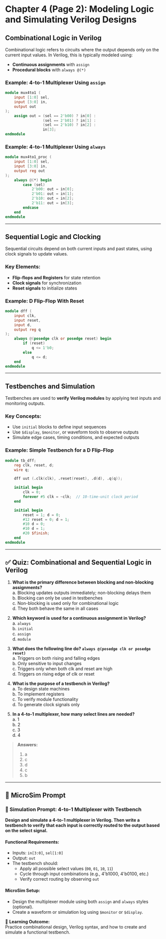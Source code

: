 # Chapter 4 (Page 2): Modeling Logic and Simulating Verilog Designs

## Combinational Logic in Verilog

Combinational logic refers to circuits where the output depends only on the current input values. In Verilog, this is typically modeled using:

- **Continuous assignments** with `assign`
- **Procedural blocks** with `always @(*)`

### Example: 4-to-1 Multiplexer Using `assign`

```verilog
module mux4to1 (
    input [1:0] sel,
    input [3:0] in,
    output out
);
    assign out = (sel == 2'b00) ? in[0] :
                 (sel == 2'b01) ? in[1] :
                 (sel == 2'b10) ? in[2] :
                 in[3];
endmodule
```

### Example: 4-to-1 Multiplexer Using `always`

```verilog
module mux4to1_proc (
    input [1:0] sel,
    input [3:0] in,
    output reg out
);
    always @(*) begin
        case (sel)
            2'b00: out = in[0];
            2'b01: out = in[1];
            2'b10: out = in[2];
            2'b11: out = in[3];
        endcase
    end
endmodule
```

---

## Sequential Logic and Clocking

Sequential circuits depend on both current inputs and past states, using clock signals to update values.

### Key Elements:
- **Flip-flops and Registers** for state retention
- **Clock signals** for synchronization
- **Reset signals** to initialize states

### Example: D Flip-Flop With Reset

```verilog
module dff (
    input clk,
    input reset,
    input d,
    output reg q
);
    always @(posedge clk or posedge reset) begin
        if (reset)
            q <= 1'b0;
        else
            q <= d;
    end
endmodule
```

---

## Testbenches and Simulation

Testbenches are used to **verify Verilog modules** by applying test inputs and monitoring outputs.

### Key Concepts:
- Use `initial` blocks to define input sequences
- Use `$display`, `$monitor`, or waveform tools to observe outputs
- Simulate edge cases, timing conditions, and expected outputs

### Example: Simple Testbench for a D Flip-Flop

```verilog
module tb_dff;
    reg clk, reset, d;
    wire q;

    dff uut (.clk(clk), .reset(reset), .d(d), .q(q));

    initial begin
        clk = 0;
        forever #5 clk = ~clk;  // 10-time-unit clock period
    end

    initial begin
        reset = 1; d = 0;
        #12 reset = 0; d = 1;
        #10 d = 0;
        #10 d = 1;
        #20 $finish;
    end
endmodule
```

---

## ✅ Quiz: Combinational and Sequential Logic in Verilog

1. **What is the primary difference between blocking and non-blocking assignments?**  
   a. Blocking updates outputs immediately; non-blocking delays them  
   b. Blocking can only be used in testbenches  
   c. Non-blocking is used only for combinational logic  
   d. They both behave the same in all cases  

2. **Which keyword is used for a continuous assignment in Verilog?**  
   a. `always`  
   b. `initial`  
   c. `assign`  
   d. `module`  

3. **What does the following line do? `always @(posedge clk or posedge reset)`**  
   a. Triggers on both rising and falling edges  
   b. Only sensitive to input changes  
   c. Triggers only when both clk and reset are high  
   d. Triggers on rising edge of clk or reset  

4. **What is the purpose of a testbench in Verilog?**  
   a. To design state machines  
   b. To implement registers  
   c. To verify module functionality  
   d. To generate clock signals only  

5. **In a 4-to-1 multiplexer, how many select lines are needed?**  
   a. 1  
   b. 2  
   c. 3  
   d. 4  

> **Answers:**  
> 1. a  
> 2. c  
> 3. d  
> 4. c  
> 5. b

---

## 🧪 MicroSim Prompt

### 🎯 Simulation Prompt: 4-to-1 Multiplexer with Testbench

**Design and simulate a 4-to-1 multiplexer in Verilog. Then write a testbench to verify that each input is correctly routed to the output based on the select signal.**

#### Functional Requirements:

- Inputs: `in[3:0]`, `sel[1:0]`
- Output: `out`
- The testbench should:
  - Apply all possible select values (`00`, `01`, `10`, `11`)
  - Cycle through input combinations (e.g., 4'b1000, 4'b0100, etc.)
  - Verify correct routing by observing `out`

#### MicroSim Setup:

- Design the multiplexer module using both `assign` and `always` styles (optional).
- Create a waveform or simulation log using `$monitor` or `$display`.

📌 **Learning Outcome:**  
Practice combinational design, Verilog syntax, and how to create and simulate a functional testbench.

